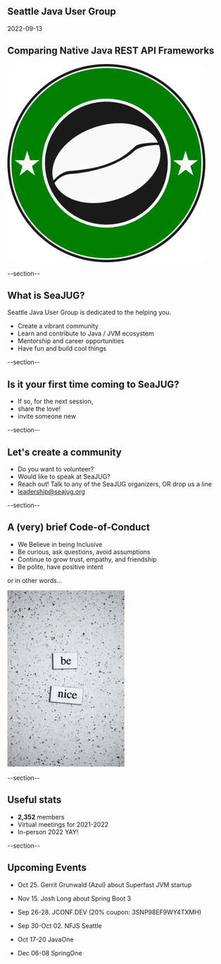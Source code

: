 ## Seattle Java User Group

2022-09-13

## Comparing Native Java REST API Frameworks

<img width="450" src="images/seajug.svg" style="background-color: transparent; border: none; box-shadow: none;" />

--section--

## What is SeaJUG?

Seattle Java User Group is dedicated to the helping you.

* Create a vibrant community
* Learn and contribute to Java / JVM ecosystem
* Mentorship and career opportunities
* Have fun and build cool things

--section--

## Is it your first time coming to SeaJUG?

 * If so, for the next session,
 * share the love!
 * invite someone new

--section--

## Let's create a community

* Do you want to volunteer?
* Would like to speak at SeaJUG?
* Reach out! Talk to any of the SeaJUG organizers, OR drop us a line
* leadership@seajug.org

--section--

## A (very) brief Code-of-Conduct

* We Believe in being Inclusive
* Be curious, ask questions, avoid assumptions
* Continue to grow trust, empathy, and friendship
* Be polite, have positive intent

or in other words...
<div >
    <img height=400px src="images/nice.jpg" />
</div>

--section--

## Useful stats

* **2,352** members
* Virtual meetings for 2021-2022
* In-person 2022 YAY!

--section--

## Upcoming Events

* Oct 25. Gerrit Grunwald (Azul) about Superfast JVM startup
* Nov 15. Josh Long about Spring Boot 3

* Sep 26-28. JCONF.DEV (20% coupon: 3SNP98EF9WY4TXMH)
* Sep 30-Oct 02. NFJS Seattle
* Oct 17-20 JavaOne
* Dec 06-08 SpringOne
